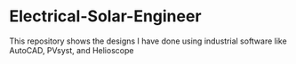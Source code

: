 # Electrical-Solar-Engineer
This repository shows the designs I have done using industrial software like AutoCAD, PVsyst, and Helioscope

